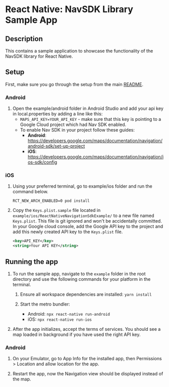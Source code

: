 # React Native: NavSDK Library Sample App

## Description

This contains a sample application to showcase the functionality of the NavSDK library for React Native.

## Setup

First, make sure you go through the setup from the main [README](../README.md).

### Android

1. Open the example/android folder in Android Studio and add your api key in local.properties by adding a line like this:
    * ```MAPS_API_KEY=YOUR_API_KEY``` - make sure that this key is pointing to a Google Cloud project which had Nav SDK enabled.
    * To enable Nav SDK in your project follow these guides:
        * **Android**: https://developers.google.com/maps/documentation/navigation/android-sdk/set-up-project
        * **iOS**: https://developers.google.com/maps/documentation/navigation/ios-sdk/config

### iOS

1. Using your preferred terminal, go to example/ios folder and run the command below.

   `RCT_NEW_ARCH_ENABLED=0 pod install`

2. Copy the `Keys.plist.sample` file located in `example/ios/ReactNativeNavigationSdkExample/` to a new file named `Keys.plist`. This file is git ignored and won't be accidentally committed. In your Google cloud console, add the Google API key to the project and add this newly created API key to the `Keys.plist` file.

    ```xml
    <key>API_KEY</key>
    <string>Your API KEY</string>
    ```

## Running the app

1. To run the sample app, navigate to the `example` folder in the root directory and use the following commands for your platform in the terminal.

    1. Ensure all workspace dependencies are installed:
      `yarn install`

    2. Start the metro bundler:
       * Android:
         `npx react-native run-android`
       * iOS:
         `npx react-native run-ios`


2. After the app initializes, accept the terms of services. You should see a map loaded in background if you have used the right API key.

### Android 
1. On your Emulator, go to App Info for the installed app, then Permissions > Location and allow location for the app.

2. Restart the app, now the Navigation view should be displayed instead of the map.
